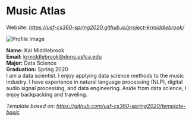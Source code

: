 # Music Atlas

Website: *<https://usf-cs360-spring2020.github.io/project-krmiddlebrook/>*

![Profile Image](src/assets/kai_drawing.jpg)

**Name:** Kai Middlebrook  
**Email:** <krmiddlebrook@dons.usfca.edu>  
**Major:** Data Science  
**Graduation:** Spring 2020  
I am a data scientist. I enjoy applying data science methods to the music industry. I have experience in natural language processing (NLP), digital audio signal processing, and data engineering. Aside from data science, I enjoy backpacking and traveling.  

*Template based on: <https://github.com/usf-cs360-spring2020/template-basic>*
